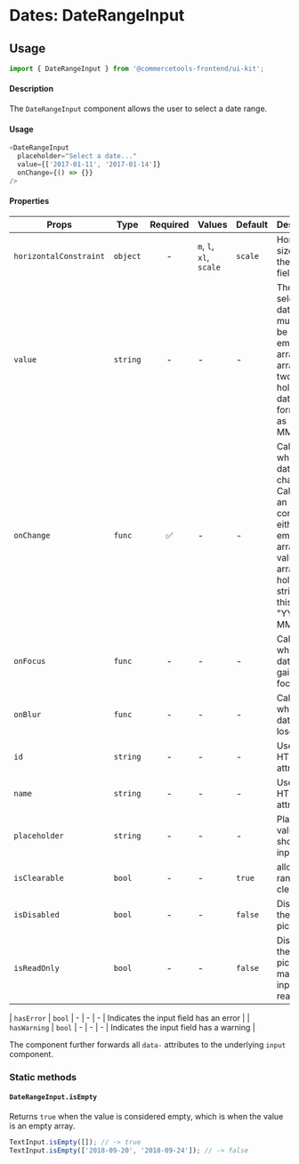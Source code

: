# Dates: DateRangeInput

## Usage

```js
import { DateRangeInput } from '@commercetools-frontend/ui-kit';
```

#### Description

The `DateRangeInput` component allows the user to select a date range.

#### Usage

```js
<DateRangeInput
  placeholder="Select a date..."
  value={['2017-01-11', '2017-01-14']}
  onChange={() => {}}
/>
```

#### Properties

| Props                  | Type     | Required | Values                  | Default | Description                                                                                                                                                       |
| ---------------------- | -------- | :------: | ----------------------- | ------- | ----------------------------------------------------------------------------------------------------------------------------------------------------------------- |
| `horizontalConstraint` | `object` |    -     | `m`, `l`, `xl`, `scale` | `scale` | Horizontal size limit of the input field.                                                                                                                         |
| `value`                | `string` |    -     | -                       | -       | The selected date range, must either be an empty array or an array of two strings holding dates formatted as "YYYY-MM-DD".                                        |
| `onChange`             | `func`   |    ✅    | -                       | -       | Called when the date range changes. Called with an event containing either an empty array (no value) or an array holding two string in this format: "YYYY-MM-DD". |
| `onFocus`              | `func`   |    -     | -                       | -       | Called when the date input gains focus.                                                                                                                           |
| `onBlur`               | `func`   |    -     | -                       | -       | Called when the date input loses focus.                                                                                                                           |
| `id`                   | `string` |    -     | -                       | -       | Used as the HTML `id` attribute.                                                                                                                                  |
| `name`                 | `string` |    -     | -                       | -       | Used as the HTML `name` attribute.                                                                                                                                |
| `placeholder`          | `string` |    -     | -                       | -       | Placeholder value to show in the input field                                                                                                                      |
| `isClearable`          | `bool`   |    -     | -                       | `true`  | allows the range to be cleared                                                                                                                                    |
| `isDisabled`           | `bool`   |    -     | -                       | `false` | Disables the date picker                                                                                                                                          |
| `isReadOnly`           | `bool`   |    -     | -                       | `false` | Disables the date picker and makes input field read-only                                                                                                          |

| `hasError` | `bool` | - | - | - | Indicates the input field has an error |
| `hasWarning` | `bool` | - | - | - | Indicates the input field has a warning |

The component further forwards all `data-` attributes to the underlying `input` component.

### Static methods

#### `DateRangeInput.isEmpty`

Returns `true` when the value is considered empty, which is when the value is an empty array.

```js
TextInput.isEmpty([]); // -> true
TextInput.isEmpty(['2018-09-20', '2018-09-24']); // -> false
```
